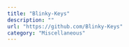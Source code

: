 ```yaml
---
title: "Blinky-Keys"
description: ""
url: "https://github.com/Blinky-Keys"
category: "Miscellaneous"
---
```

